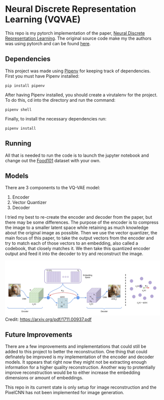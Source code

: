 # Neural Discrete Representation Learning (VQVAE)

This repo is my pytorch implementation of the paper, [Neural Discrete Representation Learning](https://arxiv.org/pdf/1711.00937.pdf). 
The original source code make my the authors was using pytorch and can be found [here](https://github.com/deepmind/sonnet/blob/v2/sonnet/src/nets/vqvae.py). 

## Dependencies

This project was made using [Pipenv](https://github.com/pypa/pipenv) for keeping track of dependencies. First you must have Pipenv installed:
```
pip install pipenv
```
After having Pipenv installed, you should create a virutalenv for the project. To do this, cd into the directory and run the command:
```
pipenv shell
```
Finally, to install the necessary dependencies run:
```
pipenv install
```

## Running

All that is needed to run the code is to launch the jupyter notebook and change out the [Food101](https://data.vision.ee.ethz.ch/cvl/datasets_extra/food-101/) dataset with your own.

## Models

There are 3 components to the VQ-VAE model:
1. Encoder
2. Vector Quantizer
3. Decoder

I tried my best to re-create the encoder and decoder from the paper, but there may be some differences. The purpose of the encoder is to compress the image to a smaller latent space while retaining as much knowledge about the original image as possible. Then we use the vector quantizer, the main focus of this paper, to take the output vectors from the encoder and try to match each of those vectors to an embedding, also called a codebook, that closely matches it. We then take this quantized encoder output and feed it into the decoder to try and reconstruct the image.

![Model Architechture](./model_visualisation/vqvae.png)
Credit: https://arxiv.org/pdf/1711.00937.pdf

## Future Improvements

There are a few improvements and implementations that could still be added to this project to better the reconstruction. One thing that could definately be improved is my implementation of the encoder and decoder models. It sppears that right now they might not be extracting enough information for a higher quality reconstruction. Another way to protentially improve reconstruction would be to either increase the embedding dimensions or amount of embeddings. 

This repo in its current state is only setup for image reconstruction and the PixelCNN has not been implemented for image generation.